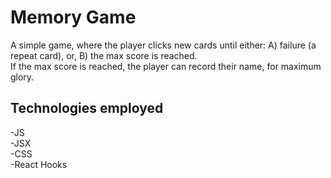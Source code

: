 # Memory Game  

A simple game, where the player clicks new cards until either: A) failure (a repeat card), or, B) the max score is reached.  
If the max score is reached, the player can record their name, for maximum glory.  

## Technologies employed  

-JS  
-JSX  
-CSS  
-React Hooks  


